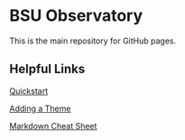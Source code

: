 # BSU Observatory

This is the main repository for GitHub pages.

## Helpful Links

[Quickstart](https://docs.github.com/en/pages/quickstart)

[Adding a Theme](https://docs.github.com/en/pages/setting-up-a-github-pages-site-with-jekyll/adding-a-theme-to-your-github-pages-site-using-jekyll)

[Markdown Cheat Sheet](https://www.markdownguide.org/cheat-sheet)
